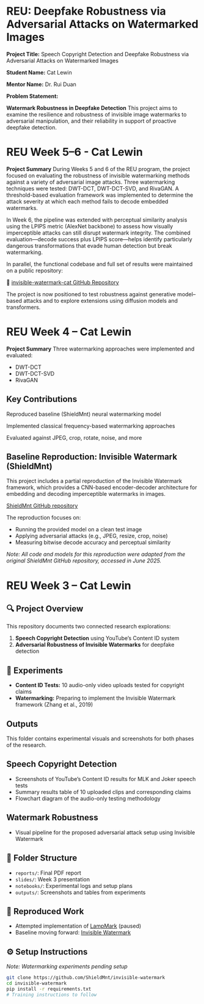 # REU: Deepfake Robustness via Adversarial Attacks on Watermarked Images
**Project Title:** Speech Copyright Detection and Deepfake Robustness via Adversarial Attacks on Watermarked Images

**Student Name:** Cat Lewin

**Mentor Name:** Dr. Rui Duan

**Problem Statement:** 

**Watermark Robustness in Deepfake Detection**
This project aims to examine the resilience and robustness of invisible image watermarks to adversarial manipulation, and their reliability in support of proactive deepfake detection.

# REU Week 5–6 - Cat Lewin

**Project Summary** During Weeks 5 and 6 of the REU program, the project focused on evaluating the robustness of invisible watermarking methods against a variety of adversarial image attacks. Three watermarking techniques were tested: DWT-DCT, DWT-DCT-SVD, and RivaGAN. A threshold-based evaluation framework was implemented to determine the attack severity at which each method fails to decode embedded watermarks.

In Week 6, the pipeline was extended with perceptual similarity analysis using the LPIPS metric (AlexNet backbone) to assess how visually imperceptible attacks can still disrupt watermark integrity. The combined evaluation—decode success plus LPIPS score—helps identify particularly dangerous transformations that evade human detection but break watermarking.

In parallel, the functional codebase and full set of results were maintained on a public repository:

🔗 [invisible-watermark-cat GitHub Repository](https://github.com/catlewin/invisible-watermark-cat)

The project is now positioned to test robustness against generative model–based attacks and to explore extensions using diffusion models and transformers.


# REU Week 4 – Cat Lewin

**Project Summary** Three watermarking approaches were implemented and evaluated:

- DWT-DCT
- DWT-DCT-SVD
- RivaGAN


## Key Contributions

Reproduced baseline (ShieldMnt) neural watermarking model

Implemented classical frequency-based watermarking approaches

Evaluated against JPEG, crop, rotate, noise, and more

## Baseline Reproduction: Invisible Watermark (ShieldMnt)

This project includes a partial reproduction of the Invisible Watermark framework, which provides a CNN-based encoder-decoder architecture for embedding and decoding imperceptible watermarks in images.

[ShieldMnt GitHub repository](https://github.com/ShieldMnt/invisible-watermark)

The reproduction focuses on:

- Running the provided model on a clean test image
- Applying adversarial attacks (e.g., JPEG, resize, crop, noise)
- Measuring bitwise decode accuracy and perceptual similarity

_Note: All code and models for this reproduction were adapted from the original ShieldMnt GitHub repository, accessed in June 2025._

# REU Week 3 – Cat Lewin

## 🔍 Project Overview
This repository documents two connected research explorations:
1. **Speech Copyright Detection** using YouTube’s Content ID system
2. **Adversarial Robustness of Invisible Watermarks** for deepfake detection

## 🧪 Experiments
- **Content ID Tests:** 10 audio-only video uploads tested for copyright claims
- **Watermarking:** Preparing to implement the Invisible Watermark framework (Zhang et al., 2019)

## Outputs

This folder contains experimental visuals and screenshots for both phases of the research.

## Speech Copyright Detection
- Screenshots of YouTube’s Content ID results for MLK and Joker speech tests
- Summary results table of 10 uploaded clips and corresponding claims
- Flowchart diagram of the audio-only testing methodology

## Watermark Robustness
- Visual pipeline for the proposed adversarial attack setup using Invisible Watermark


## 📁 Folder Structure
- `reports/`: Final PDF report
- `slides/`: Week 3 presentation
- `notebooks/`: Experimental logs and setup plans
- `outputs/`: Screenshots and tables from experiments

## 📎 Reproduced Work
- Attempted implementation of [LampMark](https://github.com/wangty1/LampMark) (paused)
- Baseline moving forward: [Invisible Watermark](https://github.com/ShieldMnt/invisible-watermark)

## ⚙️ Setup Instructions
_Note: Watermarking experiments pending setup_
```bash
git clone https://github.com/ShieldMnt/invisible-watermark
cd invisible-watermark
pip install -r requirements.txt
# Training instructions to follow
